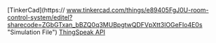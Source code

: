 [TinkerCad](https://
www.tinkercad.com/things/e89405FgJ0U-room-control-system/editel?sharecode=ZGbGTxan_bBZQ0q3MUBpgtwQDFVpXtt3lOGeFIo4E0s "Simulation File")
[ThingSpeak API](https://thingspeak.com/channels/1315514)
